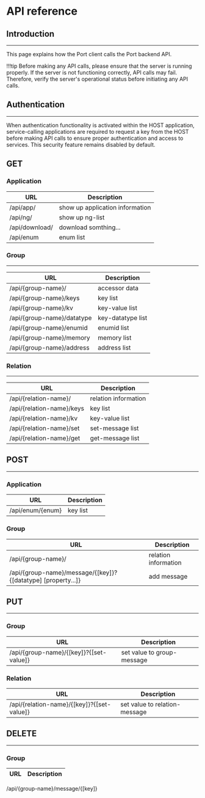 
# API reference

## Introduction
____

This page explains how the Port client calls the Port backend API.

!!!tip
    Before making any API calls, please ensure that the server is running properly. 
    If the server is not functioning correctly, API calls may fail. 
    Therefore, verify the server's operational status before initiating any API calls.

## Authentication
____
When authentication functionality is activated within the HOST application, service-calling applications are required to request a key from the HOST before making 
API calls to ensure proper authentication and access to services. This security feature remains disabled by default.

## GET

### Application
URL | Description 
------|--------
/api/app/ |  show up application information 
/api/ng/ | show up ng-list  
/api/download/ | download somthing...  
/api/enum | enum list   


### Group
____
URL | Description 
------|--------
/api/{group-name}/ | accessor data  
/api/{group-name}/keys | key list  
/api/{group-name}/kv | key-value list  
/api/{group-name}/datatype | key-datatype list  
/api/{group-name}/enumid | enumid list  
/api/{group-name}/memory | memory list 
/api/{group-name}/address | address list 


### Relation
____
URL | Description 
------|--------
/api/{relation-name}/ | relation information 
/api/{relation-name}/keys | key list  
/api/{relation-name}/kv | key-value list  
/api/{relation-name}/set | set-message list  
/api/{relation-name}/get | get-message list   



## POST
____
### Application
URL | Description 
------|--------
/api/enum/{enum} | key list  

### Group
URL | Description 
------|--------
/api/{group-name}/ | relation information 
/api/{group-name}/message/{[key]}?{[datatype] [property...]} | add message  

 

## PUT
___

### Group 
URL | Description 
------|--------
/api/{group-name}/{[key]}?{[set-value]} | set value to group-message 

### Relation
URL | Description 
------|--------
/api/{relation-name}/{[key]}?{[set-value]}  | set value to relation-message


## DELETE
___

### Group 
URL | Description 
------|--------
/api/{group-name}/message/{[key]}